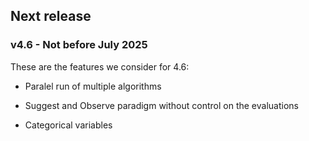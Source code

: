 ## Next release

### v4.6 - Not before July 2025

These are the features we consider for 4.6:

* Paralel run of multiple algorithms

* Suggest and Observe paradigm without control on the evaluations

* Categorical variables
